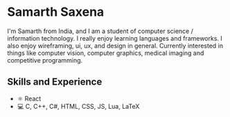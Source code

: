 # Samarth Saxena
I'm Samarth from India, and I am a student of computer science / information technology. I really enjoy learning languages and frameworks. I also enjoy wireframing, ui, ux, and design in general. Currently interested in things like computer vision, computer graphics, medical imaging and competitive programming.

## Skills and Experience
* ⚛ React
* 💻 C, C++, C#, HTML, CSS, JS, Lua, LaTeX
